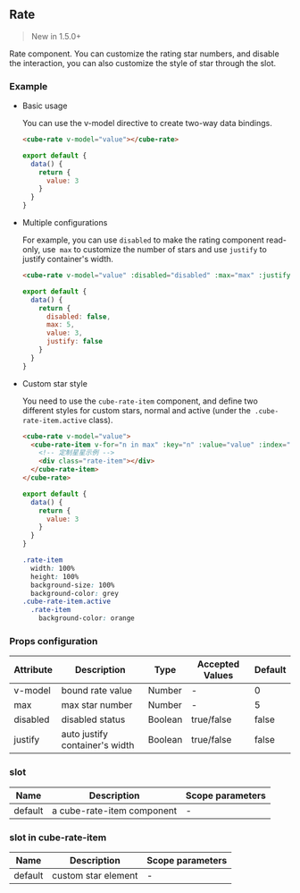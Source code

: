 ## Rate

> New in 1.5.0+

Rate component. You can customize the rating star numbers, and disable the interaction, you can also customize the style of star through the slot.

### Example

- Basic usage

  You can use the v-model directive to create two-way data bindings.

  ```html
  <cube-rate v-model="value"></cube-rate>
  ```

  ```javascript
  export default {
    data() {
      return {
        value: 3
      }
    }
  }
  ```

- Multiple configurations

  For example, you can use `disabled` to make the rating component read-only, use` max` to customize the number of stars and use `justify` to justify container's width.

  ```html
  <cube-rate v-model="value" :disabled="disabled" :max="max" :justify="justify"></cube-rate>
  ```

  ```javascript
  export default {
    data() {
      return {
        disabled: false,
        max: 5,
        value: 3,
        justify: false
      }
    }
  }
  ```

- Custom star style

  You need to use the `cube-rate-item` component, and define two different styles for custom stars, normal and active (under the` .cube-rate-item.active` class).

  ```html
  <cube-rate v-model="value">
    <cube-rate-item v-for="n in max" :key="n" :value="value" :index="n">
      <!-- 定制星星示例 -->
      <div class="rate-item"></div>
    </cube-rate-item>
  </cube-rate>
  ```

  ```javascript
  export default {
    data() {
      return {
        value: 3
      }
    }
  }
  ```

  ```css
  .rate-item
    width: 100%
    height: 100%
    background-size: 100%
    background-color: grey
  .cube-rate-item.active
    .rate-item
      background-color: orange
  ```

### Props configuration

| Attribute | Description | Type | Accepted Values | Default |
| - | - | - | - | - |
| v-model | bound rate value | Number | - | 0 |
| max | max star number | Number | - | 5 |
| disabled | disabled status | Boolean | true/false | false |
| justify | auto justify container's width | Boolean | true/false | false |

### slot

| Name | Description | Scope parameters |
| - | - | - |
| default | a cube-rate-item component | - |

### slot in cube-rate-item

| Name | Description | Scope parameters |
| - | - | - |
| default | custom star element | - |
